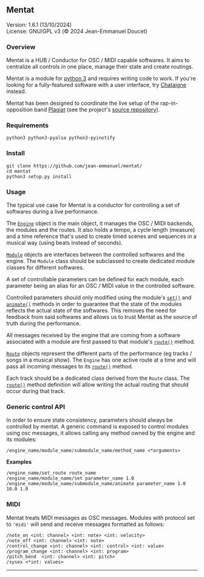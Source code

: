 ## Mentat

<div class="version">
Version: 1.6.1 (13/10/2024)
<br/>
License: GNU/GPL v3 (© 2024 Jean-Emmanuel Doucet)
</div>

### Overview

Mentat is a HUB / Conductor for OSC / MIDI capable softwares. It aims to centralize all controls in one place, manage their state and create routings.

Mentat is a module for [python 3](https://www.python.org/) and requires writing code to work. If you're looking for a fully-featured software with a user interface, try [Chataigne](https://benjamin.kuperberg.fr/chataigne/en) instead.

Mentat has been designed to coordinate the live setup of the rap-in-opposition band [Plagiat](https://plagiat.org/clips) (see the project's [source repository](https://github.com/PlagiatBros/PlagiatSetupII/)).

### Requirements

```
python3 python3-pyalsa python3-pyinotify
```


### Install

```
git clone https://github.com/jean-emmanuel/mentat/
cd mentat
python3 setup.py install
```

### Usage

The typical use case for Mentat is a conductor for controlling a set of softwares during a live performance.

The [`Engine`](#engine) object is the main object, it manages the OSC / MIDI backends, the modules and the routes. It also holds a tempo, a cycle length (measure) and a time reference that's used to create timed scenes and sequences in a musical way (using beats instead of seconds).

[`Module`](#module) objects are interfaces between the controlled softwares and the engine. The `Module` class should be subclassed to
create dedicated module classes for different softwares.

A set of controllable parameters can be defined for each module, each parameter being an alias for an OSC / MIDI value in the controlled software.

Controlled parameters should only modified using the module's [`set()`](#module.set) and [`animate()`](#module.animate) methods in order to guarantee that the state of the modules reflects the actual state of the softwares. This removes the need for feedback from said softwares and allows us to trust Mentat as the source of truth during the performance.

All messages received by the engine that are coming from a software associated with a module are first passed to that module's  [`route()`](#module.route) method.

[`Route`](#route) objects represent the different parts of the performance (eg tracks / songs in a musical show). The `Engine` has one active route at a time and will pass all incoming messages to its [`route()`](#route.route) method.

Each track should be a dedicated class derived from the `Route` class. The [`route()`](#route.route) method definition will allow writing the actual routing that should occur during that track.


### Generic control API

In order to ensure state consistency, parameters should always be controlled by mentat. A generic command is exposed to control modules using osc messages, it allows calling any method owned by the engine and its modules:


`/engine_name/module_name/submodule_name/method_name <*arguments>`

**Examples**

```
/engine_name/set_route route_name
/engine_name/module_name/set parameter_name 1.0
/engine_name/module_name/submodule_name/animate parameter_name 1.0 10.0 1.0
```

### MIDI

Mentat treats MIDI messages as OSC messages. Modules with protocol set to `'midi'` will send and receive messages formatted as follows:


```
/note_on <int: channel> <int: note> <int: velocity>
/note_off <int: channel> <int: note>
/control_change <int: channel> <int: control> <int: value>
/program_change <int: channel> <int: program>
/pitch_bend  <int: channel> <int: pitch>
/sysex <*int: values>
```

----

